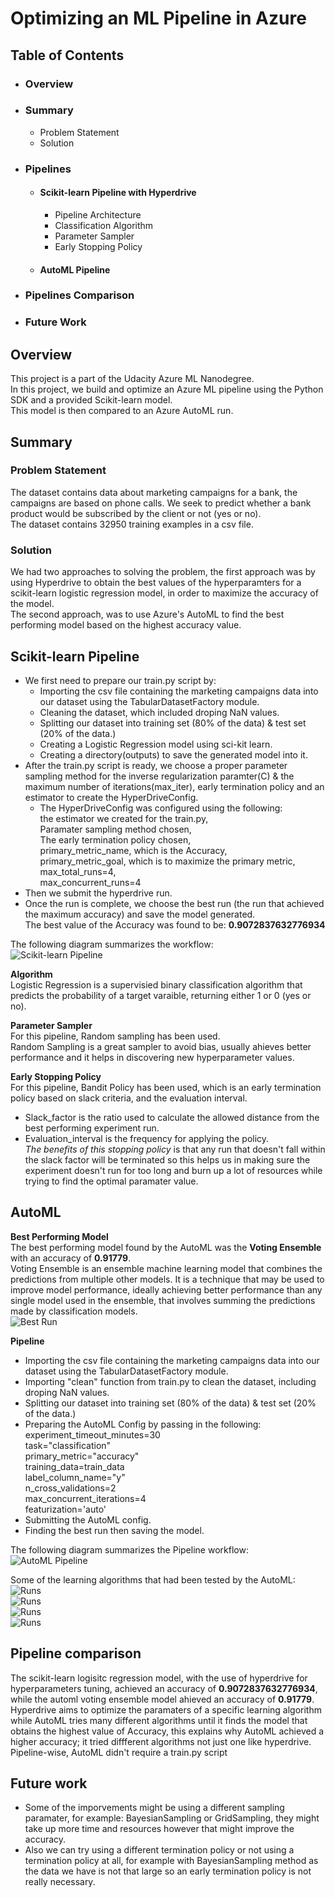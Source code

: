 # Optimizing an ML Pipeline in Azure
## Table of Contents
* ### Overview
* ### Summary
  * Problem Statement
  * Solution
* ### Pipelines
  * #### Scikit-learn Pipeline with Hyperdrive
     * Pipeline Architecture
     * Classification Algorithm
     * Parameter Sampler
     * Early Stopping Policy
  * #### AutoML Pipeline
* ### Pipelines Comparison
* ### Future Work

## Overview
This project is a part of the Udacity Azure ML Nanodegree.  
In this project, we build and optimize an Azure ML pipeline using the Python SDK and a provided Scikit-learn model.  
This model is then compared to an Azure AutoML run.  

## Summary
### **Problem Statement** 
The dataset contains data about marketing campaigns for a bank, the campaigns are based on phone calls. We seek to predict whether a bank product would be subscribed by the client or not (yes or no).  
The dataset contains 32950 training examples in a csv file.  
### **Solution**
We had two approaches to solving the problem, the first approach was by using Hyperdrive to obtain the best values of the hyperparamters for a scikit-learn logistic regression model, in order to maximize the accuracy of the model.  
The second approach, was to use Azure's AutoML to find the best performing model based on the highest accuracy value.  

## Scikit-learn Pipeline
* We first need to prepare our train.py script by:  
  * Importing the csv file containing the marketing campaigns data into our dataset using the TabularDatasetFactory module.  
  * Cleaning the dataset, which included droping NaN values.  
  * Splitting our dataset into training set (80% of the data) & test set (20% of the data.)   
  * Creating a Logistic Regression model using sci-kit learn.  
  * Creating a directory(outputs) to save the generated model into it.  
* After the train.py script is ready, we choose a proper parameter sampling method for the inverse regularization paramter(C) & the maximum number of iterations(max_iter), early termination policy and an estimator to create the HyperDriveConfig.  
  * The HyperDriveConfig was configured using the following:  
                             the estimator we created for the train.py,  
                             Paramater sampling method chosen,  
                             The early termination policy chosen,  
                             primary_metric_name, which is the Accuracy,  
                             primary_metric_goal, which is to maximize the primary metric,  
                             max_total_runs=4,  
                             max_concurrent_runs=4  
* Then we submit the hyperdrive run.  
* Once the run is complete, we choose the best run (the run that achieved the maximum accuracy) and save the model generated.  
 The best value of the Accuracy was found to be: **0.9072837632776934**  
 
The following diagram summarizes the workflow:  
![Scikit-learn Pipeline](https://github.com/dinaabdulrasoul/optimizing-an-ml-pipeline/blob/master/hyperdrive_pipeline.PNG)  

**Algorithm**   
Logistic Regression is a supervisied binary classification algorithm that predicts the probability of a target varaible, returning either 1 or 0 (yes or no).  

**Parameter Sampler**  
For this pipeline, Random sampling has been used.  
Random Sampling is a great sampler to avoid bias, usually ahieves better performance and it helps in discovering new hyperparameter values.

**Early Stopping Policy**  
For this pipeline, Bandit Policy has been used, which is an early termination policy based on slack criteria, and the evaluation interval.    
* Slack_factor is the ratio used to calculate the allowed distance from the best performing experiment run.  
* Evaluation_interval is the frequency for applying the policy.    
*The benefits of this stopping policy* is that any run that doesn't fall within the slack factor will be terminated so this helps us in making sure the experiment doesn't run for too long and burn up a lot of resources while trying to find the optimal paramater value. 

## AutoML  
**Best Performing Model**  
The best performing model found by the AutoML was the **Voting Ensemble** with an accuracy of **0.91779**.  
Voting Ensemble is an ensemble machine learning model that combines the predictions from multiple other models. It is a technique that may be used to improve model performance, ideally achieving better performance than any single model used in the ensemble, that involves summing the predictions made by classification models.  
![Best Run](https://github.com/dinaabdulrasoul/optimizing-an-ml-pipeline/blob/master/Screenshots/doc4%20-%20azureml%20studio.PNG)  

**Pipeline** 
 * Importing the csv file containing the marketing campaigns data into our dataset using the TabularDatasetFactory module.  
 * Importing "clean" function from train.py to clean the dataset, including droping NaN values.  
 * Splitting our dataset into training set (80% of the data) & test set (20% of the data.)
 * Preparing the AutoML Config by passing in the following:  
    experiment_timeout_minutes=30  
    task="classification"  
    primary_metric="accuracy"  
    training_data=train_data  
    label_column_name="y"  
    n_cross_validations=2  
    max_concurrent_iterations=4  
    featurization='auto'  
  * Submitting the AutoML config.   
  * Finding the best run then saving the model.  

The following diagram summarizes the Pipeline workflow:  
![AutoML Pipeline](https://github.com/dinaabdulrasoul/optimizing-an-ml-pipeline/blob/master/Automl_pipeline.PNG)  

Some of the learning algorithms that had been tested by the AutoML:
![Runs](https://github.com/dinaabdulrasoul/optimizing-an-ml-pipeline/blob/master/Screenshots/doc1.PNG)  
![Runs](https://github.com/dinaabdulrasoul/optimizing-an-ml-pipeline/blob/master/Screenshots/doc2.PNG)  
![Runs](https://github.com/dinaabdulrasoul/optimizing-an-ml-pipeline/blob/master/Screenshots/doc3.PNG)  
![Runs](https://github.com/dinaabdulrasoul/optimizing-an-ml-pipeline/blob/master/Screenshots/doc4.PNG)  


## Pipeline comparison  
The scikit-learn logisitc regression model, with the use of hyperdrive for hyperparameters tuning, achieved an accuracy of **0.9072837632776934**, while the automl voting ensemble model ahieved an accuracy of **0.91779**.  
Hyperdrive aims to optimize the paramaters of a specific learning algorithm while AutoML tries many different algorithms until it finds the model that obtains the highest value of Accuracy, this explains why AutoML achieved a higher accuracy; it tried diffferent algorithms not just one like hyperdrive. 
Pipeline-wise, AutoML didn't require a train.py script 


## Future work  
* Some of the imporvements might be using a different sampling paramater, for example: BayesianSampling or GridSampling, they might take up more time and resources however that might improve the accuracy.  
* Also we can try using a different termination policy or not using a termination policy at all, for example with BayesianSampling method as the data we have is not that large so an early termination policy is not really necessary.   

